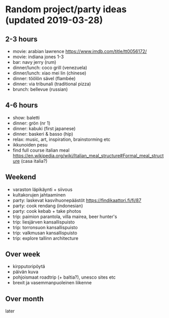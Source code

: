 # Random project/party ideas (updated 2019-03-28)

## 2-3 hours

* movie: arabian lawrence <https://www.imdb.com/title/tt0056172/>
* movie: indiana jones 1-3
* bar: navy jerry (rum)
* dinner/lunch: coco grill (venezuela)
* dinner/lunch: xiao mei lin (chinese)
* dinner: töölön sävel (flambée)
* dinner: via tribunali (traditional pizza)
* brunch: bellevue (russian)

## 4-6 hours

* show: baletti
* dinner: grön (nr 1)
* dinner: kabuki (first japanese)
* dinner: baskeri & basso (hip)
* relax: music, art, inspiration, brainstorming etc
* ikkunoiden pesu
* find full course italian meal <https://en.wikipedia.org/wiki/Italian_meal_structure#Formal_meal_structure> (casa italia?)

## Weekend

* varaston läpikäynti + siivous
* kultakorujen jahtaaminen
* party: laskevat kasvihuonepäästöt <https://findikaattori.fi/fi/87>
* party: cook rendang (indonesian)
* party: cook kebab + take photos
* trip: paimion parantola, villa mairea, beer hunter's
* trip: liesjärven kansallispuisto
* trip: torronsuon kansallispuisto
* trip: valkmusan kansallispuisto
* trip: explore tallinn architecture

## Over week

* kirpputoripöytä
* päivän kuva
* pohjoismaat roadtrip (+ baltia?), unesco sites etc
* brexit ja vasemmanpuoleinen liikenne

## Over month

later
